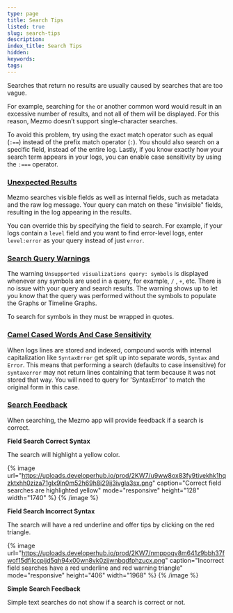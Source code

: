 ```yaml
---
type: page
title: Search Tips
listed: true
slug: search-tips
description: 
index_title: Search Tips
hidden: 
keywords: 
tags: 
---
```


Searches that return no results are usually caused by searches that are too vague.

For example, searching for `the` or another common word would result in an excessive number of results, and not all of them will be displayed. For this reason, Mezmo doesn’t support single-character searches.

To avoid this problem, try using the exact match operator such as equal (`:==`) instead of the prefix match operator (`:`). You should also search on a specific field, instead of the entire log. Lastly, if you know exactly how your search term appears in your logs, you can enable case sensitivity by using the `:===` operator.

### [Unexpected Results](https://docs.mezmo.com/docs/search-and-filter#unexpected-results)

Mezmo searches visible fields as well as internal fields, such as metadata and the raw log message. Your query can match on these "invisible" fields, resulting in the log appearing in the results.

You can override this by specifying the field to search. For example, if your logs contain a `level` field and you want to find error-level logs, enter `level:error` as your query instead of just `error`.

### [Search Query Warnings](https://docs.mezmo.com/docs/search-and-filter#search-query-warnings)

The warning `Unsupported visualizations query: symbols` is displayed whenever any symbols are used in a query, for example, `/` , `+`, etc. There is no issue with your query and search results. The warning shows up to let you know that the query was performed without the symbols to populate the Graphs or Timeline Graphs.

To search for symbols in they must be wrapped in quotes.

### [Camel Cased Words And Case Sensitivity](https://docs.mezmo.com/docs/search-and-filter#camel-cased-words-and-case-sensitivity)

When logs lines are stored and indexed, compound words with internal capitalization like `SyntaxError` get split up into separate words, `Syntax` and `Error`. This means that performing a search (defaults to case insensitive) for `syntaxerror` may not return lines containing that term because it was not stored that way. You will need to query for 'SyntaxError' to match the original form in this case.

### [Search Feedback](https://docs.mezmo.com/docs/search-and-filter#search-feedback)

When searching, the Mezmo app will provide feedback if a search is correct.

**Field Search Correct Syntax**

The search will highlight a yellow color.

{% image url="https://uploads.developerhub.io/prod/2KW7/u9ww8ox83fy9tivekhk1hqzktxhh0ziza71glx9ln0m52h69h8i29ij3ivgla3sx.png" caption="Correct field searches are highlighted yellow" mode="responsive" height="128" width="1740" %}
{% /image %}

**Field Search Incorrect Syntax**

The search will have a red underline and offer tips by clicking on the red triangle.

{% image url="https://uploads.developerhub.io/prod/2KW7/nmppoqv8m641z9bbh37fwof15dfilccpijd5qh94x00wn8vk0zjjwnbqdfphzucx.png" caption="Incorrect field searches have a red underline and red warning triangle" mode="responsive" height="406" width="1968" %}
{% /image %}

**Simple Search Feedback**

Simple text searches do not show if a search is correct or not.